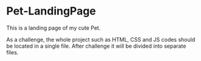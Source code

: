 # Pet-LandingPage
This is a landing page of my cute Pet.

As a challenge, the whole project such as HTML, CSS and JS codes should be located in a single file.
After challenge it will be divided into separate files.
